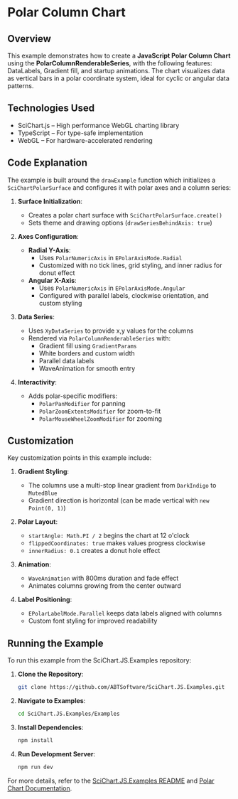 # Polar Column Chart

## Overview

This example demonstrates how to create a **JavaScript Polar Column Chart** using the **PolarColumnRenderableSeries**, with the following features: DataLabels, Gradient fill, and startup animations. The chart visualizes data as vertical bars in a polar coordinate system, ideal for cyclic or angular data patterns.

## Technologies Used

-   SciChart.js – High performance WebGL charting library
-   TypeScript – For type-safe implementation
-   WebGL – For hardware-accelerated rendering

## Code Explanation

The example is built around the `drawExample` function which initializes a `SciChartPolarSurface` and configures it with polar axes and a column series:

1. **Surface Initialization**:

    - Creates a polar chart surface with `SciChartPolarSurface.create()`
    - Sets theme and drawing options (`drawSeriesBehindAxis: true`)

2. **Axes Configuration**:

    - **Radial Y-Axis**:
        - Uses `PolarNumericAxis` in `EPolarAxisMode.Radial`
        - Customized with no tick lines, grid styling, and inner radius for donut effect
    - **Angular X-Axis**:
        - Uses `PolarNumericAxis` in `EPolarAxisMode.Angular`
        - Configured with parallel labels, clockwise orientation, and custom styling

3. **Data Series**:

    - Uses `XyDataSeries` to provide x,y values for the columns
    - Rendered via `PolarColumnRenderableSeries` with:
        - Gradient fill using `GradientParams`
        - White borders and custom width
        - Parallel data labels
        - WaveAnimation for smooth entry

4. **Interactivity**:
    - Adds polar-specific modifiers:
        - `PolarPanModifier` for panning
        - `PolarZoomExtentsModifier` for zoom-to-fit
        - `PolarMouseWheelZoomModifier` for zooming

## Customization

Key customization points in this example include:

1. **Gradient Styling**:

    - The columns use a multi-stop linear gradient from `DarkIndigo` to `MutedBlue`
    - Gradient direction is horizontal (can be made vertical with `new Point(0, 1)`)

2. **Polar Layout**:

    - `startAngle: Math.PI / 2` begins the chart at 12 o'clock
    - `flippedCoordinates: true` makes values progress clockwise
    - `innerRadius: 0.1` creates a donut hole effect

3. **Animation**:

    - `WaveAnimation` with 800ms duration and fade effect
    - Animates columns growing from the center outward

4. **Label Positioning**:
    - `EPolarLabelMode.Parallel` keeps data labels aligned with columns
    - Custom font styling for improved readability

## Running the Example

To run this example from the SciChart.JS.Examples repository:

1. **Clone the Repository**:

    ```bash
    git clone https://github.com/ABTSoftware/SciChart.JS.Examples.git
    ```

2. **Navigate to Examples**:

    ```bash
    cd SciChart.JS.Examples/Examples
    ```

3. **Install Dependencies**:

    ```bash
    npm install
    ```

4. **Run Development Server**:
    ```bash
    npm run dev
    ```

For more details, refer to the [SciChart.JS.Examples README](https://github.com/ABTSoftware/SciChart.JS.Examples/blob/master/README.md) and [Polar Chart Documentation](https://www.scichart.com/documentation/js/v4/2d-charts/chart-types/polar-chart).
